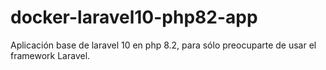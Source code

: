 # docker-laravel10-php82-app
Aplicación base de laravel 10 en php 8.2, para sólo preocuparte de usar el framework Laravel.
